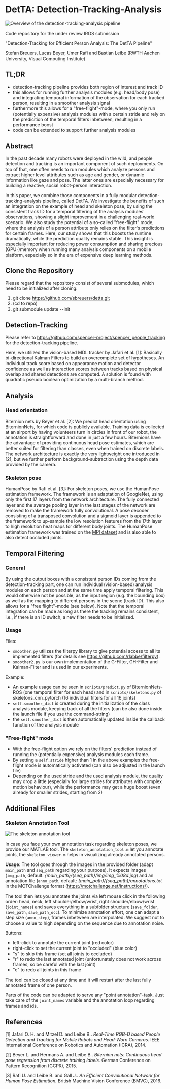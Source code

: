 # DetTA: Detection-Tracking-Analysis

![Overview of the detection-tracking-analysis pipeline](images/pipeline.png?raw=true "Overview of the detection-tracking-analysis pipeline")

Code repository for the under review IROS submission

"Detection-Tracking for Efficient Person Analysis: The DetTA Pipeline"

Stefan Breuers, Lucas Beyer, Umer Rafi and Bastian Leibe
(RWTH Aachen University, Visual Computing Institute)

## TL;DR
- detection-tracking pipeline provides both region of interest and track ID
- this allows for running further analysis modules (e.g. head/body pose) and integrating temporal information of the observation for each tracked person, resulting in a smoother analysis signal
- furthermore this allows for a "free-flight"-mode, where you only run (potentially expensive) analysis modules with a certain stride and rely on the predicition of the temporal filters inbetween, resulting in a performance boost
- code can be extended to support further analysis modules

## Abstract
In the past decade many robots were deployed in the wild, and people detection and tracking is an important component of such deployments.
On top of that, one often needs to run modules which analyze persons and extract higher level attributes such as age and gender, or dynamic information like gaze and pose.
The latter ones are especially necessary for building a reactive, social robot-person interaction.

In this paper, we combine those components in a fully modular detection-tracking-analysis pipeline, called DetTA.
We investigate the benefits of such an integration on the example of head and skeleton pose, by using the consistent track ID for a temporal filtering of the analysis modules' observations, showing a slight improvement in a challenging real-world scenario.
We also study the potential of a so-called "free-flight" mode, where the analysis of a person attribute only relies on the filter's predictions for certain frames.
Here, our study shows that this boosts the runtime dramatically, while the prediction quality remains stable.
This insight is especially important for reducing power consumption and sharing precious (GPU-)memory when running many analysis components on a mobile platform, especially so in the era of expensive deep learning methods.

## Clone the Repository
Please regard that the repository consist of several submodules, which need to be initialized after cloning:
1) git clone https://github.com/sbreuers/detta.git
2) (cd to repo)
3) git submodule update --init

## Detection-Tracking
Please refer to https://github.com/spencer-project/spencer_people_tracking for the detection-tracking pipeline.

Here, we utilized the vision-based MDL tracker by Jafari et al. [1]:
Basically bi-directional Kalman Filters to build an overcomplete set of hypotheses. An individual track score based on appearance motion and detector confidence as well as interaction scores between tracks based on physical overlap and shared detections are computed. A solution is found with quadratic pseudo boolean optimization by a multi-branch method.

## Analysis
### Head orientation
Biternion nets by Beyer et al. [2]:
We predict head orientation using BiternionNets, for which code is publicly available.
Training data is collected at an airport by having volunteers turn in circles in front of our robot, the annotation is straightforward and done in just a few hours.
Biternions have the advantage of providing continuous head pose estimates, which are better suited for filtering than classes, even when trained on discrete labels.
The network architecture is exactly the very lightweight one introduced in [2], but we further perform background-subtraction using the depth data provided by the camera.

### Skeleton pose
HumanPose by Rafi et al. [3]:
For skeleton poses, we use the HumanPose estimation framework.
The framework is an adaptation of GoogleNet, using only the first 17 layers from the network architecture.
The fully connected layer and the average pooling layer in the last stages of the network are removed to make the framework fully convolutional.
A pose decoder consisting of a transposed convolution and a sigmoid layer is appended to the framework to up-sample the low resolution features from the 17th layer to high resolution heat maps for different body joints.
The HumanPose estimation framework was trained on the [MPI dataset](http://human-pose.mpi-inf.mpg.de/) and is also able to also detect occluded joints.

## Temporal Filtering
### General
By using the output boxes with a consistent person IDs coming from the detection-tracking part, one can run individual (vision-based) analysis modules on each person and at the same time apply temporal filtering. This would otherwise not be possible, as the input region (e.g. the bounding box) as well as the mapping to different persons in the scene (track ID). This also allows for a "free flight"-mode (see below). Note that the temporal integration can be made as long as there the tracking remains consistent, i.e., if there is an ID switch, a new filter needs to be initialized.

### Usage
Files:
- `smoother.py` utilizes the filterpy library to give potential access to all its implemented filters (for details see https://github.com/rlabbe/filterpy).
- `smoother2.py` is our own implementation of the G-Filter, GH-Filter and Kalman-Filter and is used in our experiments.

Example:
- An example usage can be seen in `scripts/predict.py` of BiternionNets-ROS (one temporal filter for each head) and in `scripts/skeletons.py` of skeletons_cnn_pytorch (16 individual filters for all 16 joints)
- `self.smoother_dict` is created during the initialization of the class analysis module, keeping track of all the filters (can be also done inside the launch file if you use the command-string)
- the `self.smoother_dict` is then automatically updated inside the callback function of the analysis module

### "Free-flight" mode
- With the free-flight option we rely on the filters' prediction instead of running the (potentially expensive) analysis modules each frame.
- By setting a `self.stride` higher than 1 in the above examples the free-flight mode is automatically activated (can also be adjusted in the launch file)
- Depending on the used stride and the used analysis module, the quality may drop a little (especially for large strides for attributes with complex motion behaviour), while the performance may get a huge boost (even already for smaller strides, starting from 2)


## Additional Files
### Skeleton Annotation Tool
![The skeleton annotation tool](images/annotool_ex.png?raw=true "The skeleton annotation tool")

In case you face your own annotation task regarding skeleton poses, we provide our MATLAB tool.
The `skeleton_annotation_tool.m` let you annotate joints, the `skeleton_viewer.m` helps in visualizing already annotated persons.

**Usage**: The tool goes through the images in the provided folder (adapt `main_path` and `seq_path` regarding your purpose). It expects images (`img_path`, default: *{main_path}/{seq_path}/img/img_%08d.jpg*) and an annotation file (`anno_path`, default: *{main_path}/{seq_path}/annotations.txt* in the MOTChallenge format (https://motchallenge.net/instructions/).

The tool then lets you annotate the joints via left mouse click in the following order: head, neck, left shoulder/elbow/wrist, right shoulder/elbow/wrist (`joint_names`) and saves everything in a subfolder structure (`save_folder`, `save_path`, `save_path_occ`).
To minimize annotation effort, one can adapt a step size (`anno_step`), frames inbetween are interpolated. We suggest not to choose a value to high depending on the sequence due to annotation noise.

Buttons:
- left-click to annotate the current joint (red color)
- right-click to set the current joint to "occluded" (blue color)
- "s" to skip this frame (set all joints to occluded)
- "r" to redo the last annotated joint (unfortunately does not work across frames, so be careful with the last joint)
- "c" to redo all joints in this frame

The tool can be closed at any time and it will restart after the last fully annotated frame of one person.

Parts of the code can be adapted to serve any "point annotation"-task. Just take care of the `joint_names` variable and the annotation loop regarding frames and ids.

## References
[1] Jafari O. H. and Mitzel D. and Leibe B.. *Real-Time RGB-D based People Detection and Tracking for Mobile Robots and Head-Worn Cameras*. IEEE International Conference on Robotics and Automation (ICRA), 2014.

[2] Beyer L. and Hermans A. and Leibe B.. *Biternion nets: Continuous head pose regression from discrete training labels.* German Conference on Pattern Recognition (GCPR), 2015.

[3] Rafi U. and Leibe B. and Gall J.. *An Efficient Convolutional Network for Human Pose Estimation.* British Machine Vision Conference (BMVC), 2016.
